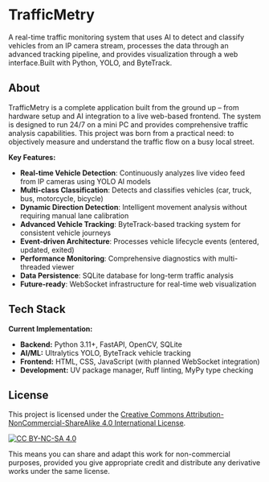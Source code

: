 # TrafficMetry

A real-time traffic monitoring system that uses AI to detect and classify vehicles from an IP camera stream, processes the data through an advanced tracking pipeline, and provides visualization through a web interface.Built with Python, YOLO, and ByteTrack.


## About

TrafficMetry is a complete application built from the ground up – from hardware setup and AI integration to a live web-based frontend. The system is designed to run 24/7 on a mini PC and provides comprehensive traffic analysis capabilities.
This project was born from a practical need: to objectively measure and understand the traffic flow on a busy local street.

**Key Features:**
- **Real-time Vehicle Detection**: Continuously analyzes live video feed from IP cameras using YOLO AI models
- **Multi-class Classification**: Detects and classifies vehicles (car, truck, bus, motorcycle, bicycle)
- **Dynamic Direction Detection**: Intelligent movement analysis without requiring manual lane calibration
- **Advanced Vehicle Tracking**: ByteTrack-based tracking system for consistent vehicle journeys
- **Event-driven Architecture**: Processes vehicle lifecycle events (entered, updated, exited)
- **Performance Monitoring**: Comprehensive diagnostics with multi-threaded viewer
- **Data Persistence**: SQLite database for long-term traffic analysis
- **Future-ready**: WebSocket infrastructure for real-time web visualization

## Tech Stack

**Current Implementation:**

* **Backend:** Python 3.11+, FastAPI, OpenCV, SQLite
* **AI/ML:** Ultralytics YOLO, ByteTrack vehicle tracking
* **Frontend:** HTML, CSS, JavaScript (with planned WebSocket integration)
* **Development:** UV package manager, Ruff linting, MyPy type checking

## License

This project is licensed under the [Creative Commons Attribution-NonCommercial-ShareAlike 4.0 International License](LICENSE).

[![CC BY-NC-SA 4.0](https://i.creativecommons.org/l/by-nc-sa/4.0/88x31.png)](http://creativecommons.org/licenses/by-nc-sa/4.0/)

This means you can share and adapt this work for non-commercial purposes, provided you give appropriate credit and distribute any derivative works under the same license.